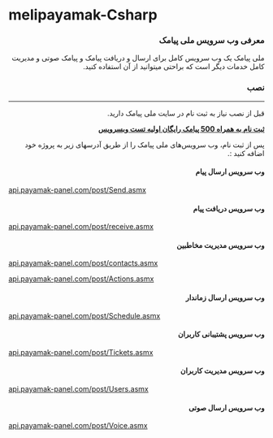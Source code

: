 # melipayamak-Csharp

<div dir='rtl'>

### معرفی وب سرویس ملی پیامک
ملی پیامک یک وب سرویس کامل برای ارسال و دریافت پیامک و پیامک صوتی و مدیریت کامل خدمات دیگر است که براحتی میتوانید از آن استفاده کنید.

### نصب
<hr>
<p>قبل از نصب نیاز به ثبت نام در سایت ملی پیامک دارید.</p>

[**ثبت نام به همراه 500 پیامک رایگان اولیه تست وبسرویس**](http://www.melipayamak.com/)

<p>پس از ثبت نام، وب سرویس‌های ملی پیامک را از طریق آدرسهای زیر به پروژه خود اضافه کنید :.</p>

</div>

<div dir='rtl'>
  
#### وب سرویس ارسال پیام

</div>

<a href="http://api.payamak-panel.com/post/Send.asmx">api.payamak-panel.com/post/Send.asmx</a>


<div dir='rtl'>
  
#### وب سرویس دریافت پیام

</div>

<a href="http://api.payamak-panel.com/post/receive.asmx">api.payamak-panel.com/post/receive.asmx</a>


<div dir='rtl'>
  
#### وب سرویس مدیریت مخاطبین

</div>

<p><a href="http://api.payamak-panel.com/post/contacts.asmx">api.payamak-panel.com/post/contacts.asmx</a></p>
<a href="http://api.payamak-panel.com/post/Actions.asmx">api.payamak-panel.com/post/Actions.asmx</a>

<div dir='rtl'>
  
#### وب سرویس ارسال زماندار

</div>

<a href="http://api.payamak-panel.com/post/Schedule.asmx">api.payamak-panel.com/post/Schedule.asmx</a>


<div dir='rtl'>
  
#### وب سرویس پشتیبانی کاربران

</div>

<a href="http://api.payamak-panel.com/post/Tickets.asmx">api.payamak-panel.com/post/Tickets.asmx</a>


<div dir='rtl'>
  
#### وب سرویس مدیریت کاربران

</div>

<a href="http://api.payamak-panel.com/post/Users.asmx">api.payamak-panel.com/post/Users.asmx</a>


<div dir='rtl'>
  
#### وب سرویس ارسال صوتی

</div>

<a href="http://api.payamak-panel.com/post/Voice.asmx">api.payamak-panel.com/post/Voice.asmx</a>
